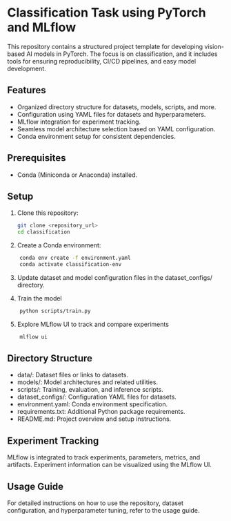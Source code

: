 # Classification Task using PyTorch and MLflow

This repository contains a structured project template for developing vision-based AI models in PyTorch. The focus is on classification, and it includes tools for ensuring reproducibility, CI/CD pipelines, and easy model development.

## Features

- Organized directory structure for datasets, models, scripts, and more.
- Configuration using YAML files for datasets and hyperparameters.
- MLflow integration for experiment tracking.
- Seamless model architecture selection based on YAML configuration.
- Conda environment setup for consistent dependencies.

## Prerequisites

- Conda (Miniconda or Anaconda) installed.

## Setup

1. Clone this repository:
   ```bash
   git clone <repository_url>
   cd classification
    ```

2. Create a Conda environment:
```bash
    conda env create -f environment.yaml
    conda activate classification-env
```
3. Update dataset and model configuration files in the dataset_configs/ directory.

4. Train the model
```bash
    python scripts/train.py
```

5. Explore MLflow UI to track and compare experiments
```bash
    mlflow ui
```

## Directory Structure

- data/: Dataset files or links to datasets.
- models/: Model architectures and related utilities.
- scripts/: Training, evaluation, and inference scripts.
- dataset_configs/: Configuration YAML files for datasets.
- environment.yaml: Conda environment specification.
- requirements.txt: Additional Python package requirements.
- README.md: Project overview and setup instructions.

## Experiment Tracking
MLflow is integrated to track experiments, parameters, metrics, and artifacts.
Experiment information can be visualized using the MLflow UI.

## Usage Guide
For detailed instructions on how to use the repository, dataset configuration, and hyperparameter tuning, refer to the usage guide.
